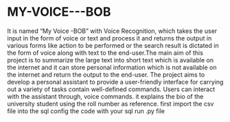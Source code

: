 # MY-VOICE---BOB
It is named “My Voice -BOB” with Voice Recognition, which takes the user input in the form of voice or text and process it and returns the output in various forms like action to be performed or the search result is dictated in the form of voice along with text to the end-user.The main aim of this project is to summarize the large text into short text which is available on the internet and it can store personal information which is not available on the internet and return the output to the end-user. The project aims to develop a personal assistant to provide a user-friendly interface for carrying out a variety of tasks contain well-defined commands. Users can interact with the assistant through, voice commands. it explains the bio of the university student using the roll number as reference.
first import the csv file into the sql 
config the code with your sql 
run .py file
